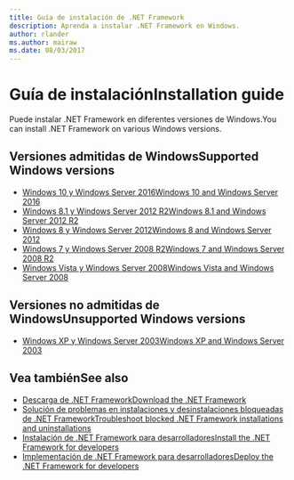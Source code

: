 ```yaml
---
title: Guía de instalación de .NET Framework
description: Aprenda a instalar .NET Framework en Windows.
author: rlander
ms.author: mairaw
ms.date: 08/03/2017
---
```

# <a name="installation-guide"></a><span data-ttu-id="ba613-103">Guía de instalación</span><span class="sxs-lookup"><span data-stu-id="ba613-103">Installation guide</span></span>

<span data-ttu-id="ba613-104">Puede instalar .NET Framework en diferentes versiones de Windows.</span><span class="sxs-lookup"><span data-stu-id="ba613-104">You can install .NET Framework on various Windows versions.</span></span>

## <a name="supported-windows-versions"></a><span data-ttu-id="ba613-105">Versiones admitidas de Windows</span><span class="sxs-lookup"><span data-stu-id="ba613-105">Supported Windows versions</span></span>

- [<span data-ttu-id="ba613-106">Windows 10 y Windows Server 2016</span><span class="sxs-lookup"><span data-stu-id="ba613-106">Windows 10 and Windows Server 2016</span></span>](on-windows-10.md)
- [<span data-ttu-id="ba613-107">Windows 8.1 y Windows Server 2012 R2</span><span class="sxs-lookup"><span data-stu-id="ba613-107">Windows 8.1 and Windows Server 2012 R2</span></span>](on-windows-8-1.md)
- [<span data-ttu-id="ba613-108">Windows 8 y Windows Server 2012</span><span class="sxs-lookup"><span data-stu-id="ba613-108">Windows 8 and Windows Server 2012</span></span>](on-windows-8.md)
- [<span data-ttu-id="ba613-109">Windows 7 y Windows Server 2008 R2</span><span class="sxs-lookup"><span data-stu-id="ba613-109">Windows 7 and Windows Server 2008 R2</span></span>](on-windows-7.md)
- [<span data-ttu-id="ba613-110">Windows Vista y Windows Server 2008</span><span class="sxs-lookup"><span data-stu-id="ba613-110">Windows Vista and Windows Server 2008</span></span>](on-windows-vista.md)

## <a name="unsupported-windows-versions"></a><span data-ttu-id="ba613-111">Versiones no admitidas de Windows</span><span class="sxs-lookup"><span data-stu-id="ba613-111">Unsupported Windows versions</span></span>

- [<span data-ttu-id="ba613-112">Windows XP y Windows Server 2003</span><span class="sxs-lookup"><span data-stu-id="ba613-112">Windows XP and Windows Server 2003</span></span>](on-windows-xp.md)

## <a name="see-also"></a><span data-ttu-id="ba613-113">Vea también</span><span class="sxs-lookup"><span data-stu-id="ba613-113">See also</span></span>

- [<span data-ttu-id="ba613-114">Descarga de .NET Framework</span><span class="sxs-lookup"><span data-stu-id="ba613-114">Download the .NET Framework</span></span>](https://www.microsoft.com/net/download/framework?utm_source=ms-docs&utm_medium=referral)
- [<span data-ttu-id="ba613-115">Solución de problemas en instalaciones y desinstalaciones bloqueadas de .NET Framework</span><span class="sxs-lookup"><span data-stu-id="ba613-115">Troubleshoot blocked .NET Framework installations and uninstallations</span></span>](troubleshoot-blocked-installations-and-uninstallations.md)
- [<span data-ttu-id="ba613-116">Instalación de .NET Framework para desarrolladores</span><span class="sxs-lookup"><span data-stu-id="ba613-116">Install the .NET Framework for developers</span></span>](guide-for-developers.md)
- [<span data-ttu-id="ba613-117">Implementación de .NET Framework para desarrolladores</span><span class="sxs-lookup"><span data-stu-id="ba613-117">Deploy the .NET Framework for developers</span></span>](../deployment/deployment-guide-for-developers.md)
